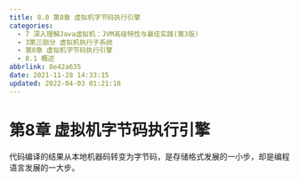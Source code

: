 ```yaml
---
title: 8.0 第8章 虚拟机字节码执行引擎
categories: 
  - 7 深入理解Java虛拟机：JVM高级特性与最佳实践(第3版)
  - 3第三部分 虚拟机执行子系统
  - 第8章 虚拟机字节码执行引擎
  - 8.1 概述
abbrlink: 8e42a635
date: 2021-11-28 14:33:15
updated: 2022-04-03 01:21:18
---
```

# 第8章 虚拟机字节码执行引擎
代码编译的结果从本地机器码转变为字节码，是存储格式发展的一小步，却是编程语言发展的一大步。
